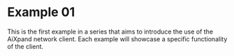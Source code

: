 # Example 01

This is the first example in a series that aims to introduce the use of the AiXpand network client. Each example will showcase a specific functionality of the client.
